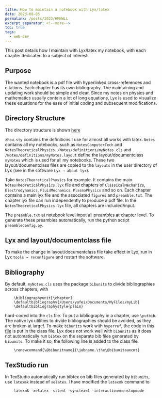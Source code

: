 ```yaml
---
title: How to maintain a notebook with Lyx/latex
date: 2023-08-05
permalink: /posts/2023/HMNWLL
excerpt_separator: <!--more-->
toc: true
tags:
  - web-dev
---
```

This post details how I maintain with Lyx/latex my notebook, with each chapter dedicated to a subject of interest.
<!--more-->

## Purpose
The wanted notebook is a pdf file with hyperlinked cross-references and citations. Each chapter has its own bibliography. The maintaining and updating work should be simple and clear. Since my notes on physics and mathematics usually contain a lot of long equations, Lyx is used to visualize these equations for the ease of initial coding and subsequent modifications.

## Directory Structure
The directory structure is shown [here](/files/miscellaneous/notebook_tree.txt)

[//]: # (to do: add the notebook_tree.txt file as a scrollable code block)

`zhou.sty` contains the definitions I use for almost all works with latex.
`Notes` contains all my notebooks, such as `NotesComputerTech` and `NotesTheoreticalPhysics`.
`/Notes/definitions/myNotes.cls` and `/Notes/definitions/myNotes.layout` define the layout/documentclass `myNotes` which is used for all my notebooks. These two layout/documentclass files are copied to the `layouts` in the user directory of Lyx (see in the software `Lyx → about lyx`). 

Take `NotesTheoreticalPhysics` for example. It contains the main `NotesTheoreticalPhysics.lyx` file and chapters of `ClassicalMechanics`, `Electrodynamics`, `FluidMechanics`, `PlasmaPhysics` and so on. Each chapter contains a main lyx file and the associated `figures` and `preamble.txt`. The chapter lyx file can run independently to produce a pdf file. In the `NotesTheoreticalPhysics.lyx` file, all chapters are included/input.

The `preamble.txt` at notebook level input all preambles at chapter level. To generate these preambles automatically, run the python script `preambleConfig.py`.

## Lyx and layout/documentclass file
To make the change in layout/documentclass file take effect in Lyx, run in Lyx `tools → reconfigure` and restart the software.

## Bibliography
By default, `myNotes.cls` uses the package `bibunits` to divide bibliographies across chapters, with 

        \bibliographyunit[\chapter]
        \defaultbibliography{/Users/yufei/Documents/MyFiles/myLib}
        \defaultbibliographystyle{plain}

hard-coded into the `cls` file. To put a bibliography in a chapter, use `\putbib`. The native lyx utilities to divide bibliographies should be avoided, as they are broken at large!. 
To make `bibunits` work with `hyperref`, the code in this [file](/files/miscellaneous/bibunits_hyperref.txt) is put in the class file.
Lyx does not work well with `bibunits` as it does not automatically run `bibtex` on the separate bib files generated by `bibunits`. To make it so, the following line is added to the class file.

        \renewcommand{\@bibunitname}{\jobname.\the\@bibunitauxcnt}

## TexStudio run
In TexStudio automatically run bibtex on bib files generated by
`bibunits`, use `latexmk` instead of `xelatex`. I have modified the `latexmk` command to 

        latexmk -xelatex -silent -synctex=1 -interaction=nonstopmode
